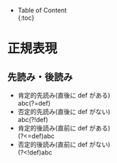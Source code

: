 - Table of Content  
{:toc}


# 正規表現

## 先読み・後読み

* 肯定的先読み(直後に def がある)  
abc(?=def)
* 否定的先読み(直後に def がない)  
abc(?!def)
* 肯定的後読み(直前に def がある)  
(?<=def)abc
* 否定的後読み(直前に def がない)  
(?<!def)abc
